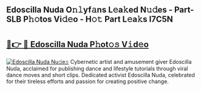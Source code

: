 ## Edoscilla Nuda O𝚗𝚕yf𝚊ns L𝚎a𝚔ed N𝚞𝚍es - Part-SLB P𝚑𝚘tos Vi𝚍𝚎o - H𝚘𝚝 Part L𝚎a𝚔s l7C5N

# <h2><a href="http://kf2okpo.oniu.top/?m=Edoscilla+Nuda">🔗👉 🔴 Edoscilla Nuda P𝚑ot𝚘𝚜 V𝚒d𝚎o</a></h2>

[![Edoscilla Nuda Nu𝚍e𝚜](https://i.imgur.com/0qMVB7G.gif)](http://kf2okpo.oniu.top/?m=Edoscilla+Nuda)
Cybernetic artist and amusement giver Edoscilla Nuda, acclaimed for publishing dance and lifestyle tutorials through viral dance moves and short clips. Dedicated activist Edoscilla Nuda, celebrated for their tireless efforts and passion for creating positive change.  

